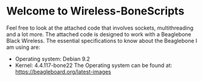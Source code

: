 # Welcome to Wireless-BoneScripts

Feel free to look at the attached code that involves sockets, multithreading and a lot more.
The attached code is designed to work with a Beaglebone Black Wireless.
The essential specifications to know about the Beaglebone I am using are:
- Operating system: Debian 9.2
- Kernel: 4.4.117-bone22
The Operating system can be found at:
https://beagleboard.org/latest-images
